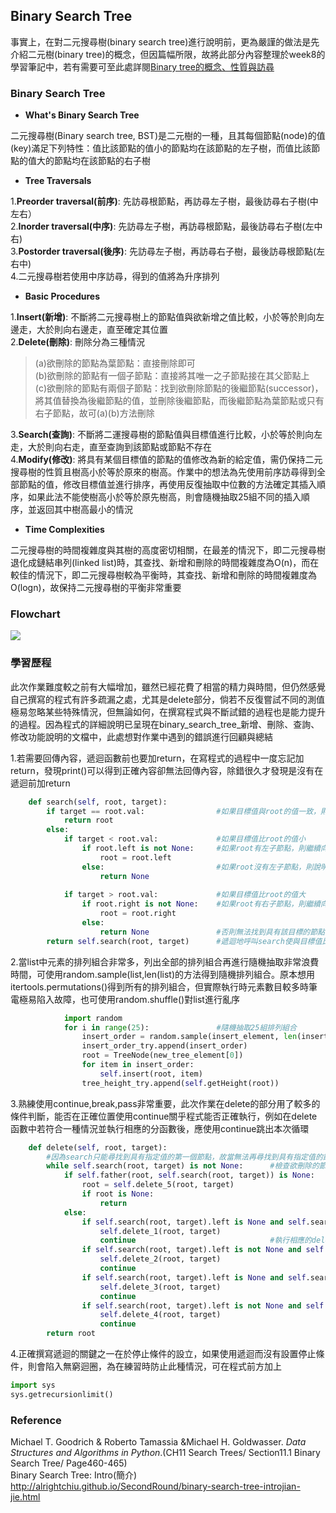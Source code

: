 ## Binary Search Tree
事實上，在對二元搜尋樹(binary search tree)進行說明前，更為嚴謹的做法是先介紹二元樹(binary tree)的概念，但因篇幅所限，故將此部分內容整理於week8的學習筆記中，若有需要可至此處詳閱[Binary tree的概念、性質與訪尋](https://github.com/Xu-Yidi/fluteanzi/blob/master/README.md#week8)<br>
### Binary Search Tree
- **What's Binary Search Tree**<br>

二元搜尋樹(Binary search tree, BST)是二元樹的一種，且其每個節點(node)的值(key)滿足下列特性：值比該節點的值小的節點均在該節點的左子樹，而值比該節點的值大的節點均在該節點的右子樹<br>
- **Tree Traversals**<br>

1.**Preorder traversal(前序)**: 先訪尋根節點，再訪尋左子樹，最後訪尋右子樹(中左右）<br>
2.**Inorder traversal(中序)**: 先訪尋左子樹，再訪尋根節點，最後訪尋右子樹(左中右)<br>
3.**Postorder traversal(後序)**: 先訪尋左子樹，再訪尋右子樹，最後訪尋根節點(左右中)<br>
4.二元搜尋樹若使用中序訪尋，得到的值將為升序排列<br>
- **Basic Procedures**<br>

1.**Insert(新增)**: 不斷將二元搜尋樹上的節點值與欲新增之值比較，小於等於則向左邊走，大於則向右邊走，直至確定其位置<br>
2.**Delete(刪除)**: 刪除分為三種情況
>(a)欲刪除的節點為葉節點：直接刪除即可<br>
>(b)欲刪除的節點有一個子節點：直接將其唯一之子節點接在其父節點上<br>
>(c)欲刪除的節點有兩個子節點：找到欲刪除節點的後繼節點(successor)，將其值替換為後繼節點的值，並刪除後繼節點，而後繼節點為葉節點或只有右子節點，故可(a)(b)方法刪除<br>

3.**Search(查詢)**: 不斷將二運搜尋樹的節點值與目標值進行比較，小於等於則向左走，大於則向右走，直至查詢到該節點或節點不存在<br>
4.**Modify(修改)**: 將具有某個目標值的節點的值修改為新的給定值，需仍保持二元搜尋樹的性質且樹高小於等於原來的樹高。作業中的想法為先使用前序訪尋得到全部節點的值，修改目標值並進行排序，再使用反復抽取中位數的方法確定其插入順序，如果此法不能使樹高小於等於原先樹高，則會隨機抽取25組不同的插入順序，並返回其中樹高最小的情況<br>

- **Time Complexities**<br>

二元搜尋樹的時間複雜度與其樹的高度密切相關，在最差的情況下，即二元搜尋樹退化成鏈結串列(linked list)時，其查找、新增和刪除的時間複雜度為O(n)，而在較佳的情況下，即二元搜尋樹較為平衡時，其查找、新增和刪除的時間複雜度為O(logn)，故保持二元搜尋樹的平衡非常重要

### Flowchart
<img src="https://github.com/Xu-Yidi/fluteanzi/blob/master/week9/binary_search_tree.png">

### 學習歷程
此次作業難度較之前有大幅增加，雖然已經花費了相當的精力與時間，但仍然感覺自己撰寫的程式有許多疏漏之處，尤其是delete部分，倘若不反復嘗試不同的測值極易忽略某些特殊情況，但無論如何，在撰寫程式與不斷試錯的過程也是能力提升的過程。因為程式的詳細說明已呈現在binary_search_tree_新增、刪除、查詢、修改功能說明的文檔中，此處想對作業中遇到的錯誤進行回顧與總結<br>

1.若需要回傳內容，遞迴函數前也要加return，在寫程式的過程中一度忘記加return，發現print()可以得到正確內容卻無法回傳內容，除錯很久才發現是沒有在遞迴前加return<br>
```Python
    def search(self, root, target):       
        if target == root.val:                #如果目標值與root的值一致，則回傳root節點  
            return root
        else:
            if target < root.val:             #如果目標值比root的值小
                if root.left is not None:     #如果root有左子節點，則繼續向左走
                    root = root.left
                else:                         #如果root沒有左子節點，則說明無法找到具有該目標值的節點，故回傳None
                    return None
            
            if target > root.val:             #如果目標值比root的值大
                if root.right is not None:    #如果root有右子節點，則繼續向右走
                    root = root.right
                else:
                    return None               #否則無法找到具有該目標的節點，並回傳None      
        return self.search(root, target)      #遞迴地呼叫search使與目標值比較的root不斷向右或向左走，直至找到具有目標值的節點或回傳Non
```
2.當list中元素的排列組合非常多，列出全部的排列組合再進行隨機抽取非常浪費時間，可使用random.sample(list,len(list)的方法得到隨機排列組合。原本想用itertools.permutations()得到所有的排列組合，但實際執行時元素數目較多時筆電極易陷入故障，也可使用random.shuffle()對list進行亂序
```Python
            import random                    
            for i in range(25):               #隨機抽取25組排列組合            
                insert_order = random.sample(insert_element, len(insert_element))           
                insert_order_try.append(insert_order)                        
                root = TreeNode(new_tree_element[0]) 
                for item in insert_order:
                    self.insert(root, item)
                tree_height_try.append(self.getHeight(root))
```
3.熟練使用continue,break,pass非常重要，此次作業在delete的部分用了較多的條件判斷，能否在正確位置使用continue關乎程式能否正確執行，例如在delete函數中若符合一種情況並執行相應的分函數後，應使用continue跳出本次循環
```Python
    def delete(self, root, target):
        #因為search只能尋找到具有指定值的第一個節點，故當無法再尋找到具有指定值的節點時，刪除完畢
        while self.search(root, target) is not None:      #檢查欲刪除的節點是否為根節點     
            if self.father(root, self.search(root, target)) is None:
                root = self.delete_5(root, target)
                if root is None:
                    return
            else:
                if self.search(root, target).left is None and self.search(root, target).right is None:
                    self.delete_1(root, target)
                    continue                              #執行相應的delete分函數後，跳出此次循環
                if self.search(root, target).left is not None and self.search(root, target).right is None:
                    self.delete_2(root, target)
                    continue
                if self.search(root, target).left is None and self.search(root, target).right is not None:
                    self.delete_3(root, target)
                    continue
                if self.search(root, target).left is not None and self.search(root, target).right is not None:
                    self.delete_4(root, target)
                    continue
        return root    
```
4.正確撰寫遞迴的關鍵之一在於停止條件的設立，如果使用遞迴而沒有設置停止條件，則會陷入無窮迴圈，為在練習時防止此種情況，可在程式前方加上
```Python
import sys
sys.getrecursionlimit()
```
### Reference
Michael T. Goodrich & Roberto Tamassia &Michael H. Goldwasser. *Data Structures and Algorithms in Python*.(CH11 Search Trees/ Section11.1 Binary Search Tree/ Page460-465)<br>
Binary Search Tree: Intro(簡介) http://alrightchiu.github.io/SecondRound/binary-search-tree-introjian-jie.html
